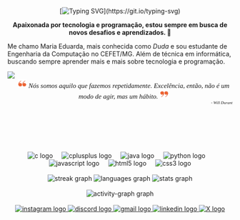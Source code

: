 <div align="center">

[![Typing SVG](https://readme-typing-svg.herokuapp.com?font=&pause=1000&color=EE6331&width=150&lines=Hello+World!)](https://git.io/typing-svg)

**Apaixonada por tecnologia e programação, estou sempre em busca de novos desafios e aprendizados. 🚀**

</div>

Me chamo Maria Eduarda, mais conhecida como *Duda* e sou estudante de Engenharia da Computação no CEFET/MG. Além de  técnica em informática, buscando sempre aprender mais e mais sobre tecnologia e programação. 


<img align="left" height="180" src="https://res.cloudinary.com/practicaldev/image/fetch/s--pzIjq_s2--/c_limit%2Cf_auto%2Cfl_progressive%2Cq_auto%2Cw_880/https://dev-to-uploads.s3.amazonaws.com/uploads/articles/qtaqls0tcwn2n9hsxdku.jpg"  />

<br> 
<div align="center" style="font-family: 'Fira Code'; font-size: 15px">
  <img src="./images/aspa1.png" width="20">
  <I width="10">Nós somos aquilo que fazemos repetidamente. Excelência, então, não é um modo de agir, mas um hábito.</I> <img src="./images/aspa2.png" width="20">
</div>

<div align="right" style="font-family: 'Fira Code'; font-size: 9px">
    <I> - Will Durant</I>  
</div>

<br clear="both">

<div align="center">
  <img src="https://skillicons.dev/icons?i=c" height="40" alt="c logo"  />
  <img width="12" />
  <img src="https://cdn.jsdelivr.net/gh/devicons/devicon/icons/cplusplus/cplusplus-original.svg" height="40" alt="cplusplus logo"  />
  <img width="12" />
  <img src="https://cdn.jsdelivr.net/gh/devicons/devicon/icons/java/java-original.svg" height="40" alt="java logo"  />
  <img width="12" />
  <img src="https://cdn.jsdelivr.net/gh/devicons/devicon/icons/python/python-original.svg" height="40" alt="python logo"  />
  <img width="12" />
  <img src="https://cdn.jsdelivr.net/gh/devicons/devicon/icons/javascript/javascript-original.svg" height="40" alt="javascript logo"  />
  <img width="12" />
  <img src="https://cdn.jsdelivr.net/gh/devicons/devicon/icons/html5/html5-original.svg" height="40" alt="html5 logo"  />
  <img width="12" />
  <img src="https://cdn.jsdelivr.net/gh/devicons/devicon/icons/css3/css3-original.svg" height="40" alt="css3 logo"  />
</div>

<br clear="both">

<div align="center">
  <img src="https://streak-stats.demolab.com?user=dudatsouza&locale=en&mode=daily&theme=codeSTACKr&hide_border=true&border_radius=5" height="120" alt="streak graph"  />
  <img src="https://github-readme-stats.vercel.app/api/top-langs?username=dudatsouza&locale=en&hide_title=false&layout=compact&card_width=320&langs_count=6&theme=codeSTACKr&hide_border=true" height="120" alt="languages graph"  />
  <img src="https://github-readme-stats.vercel.app/api?username=dudatsouza&hide_title=false&hide_rank=false&show_icons=true&include_all_commits=true&count_private=true&disable_animations=false&theme=codeSTACKr&locale=en&hide_border=false" height="120" alt="stats graph"  />
</div>

<br clear="both">

<div align="center">
  <img src="https://github-readme-activity-graph.vercel.app/graph?username=dudatsouza&radius=16&area=true&order=5&bg_color=0b131b&color=4672a5&title_color=ee6331&line=ee6331&point=f3de01&hide_border=true&hide_title=false" height="160" alt="activity-graph graph"  />
</div>

<br clear="both">

<div align="center">
  <a href="https://www.instagram.com/dudat_18" target="_blank">
    <img src="https://raw.githubusercontent.com/maurodesouza/profile-readme-generator/master/src/assets/icons/social/instagram/default.svg" width="42" height="23" alt="instagram logo"  />
  </a>
  <a href="https://discord.com/invite/dudat_18" target="_blank">
    <img src="https://raw.githubusercontent.com/maurodesouza/profile-readme-generator/master/src/assets/icons/social/discord/default.svg" width="42" height="23" alt="discord logo"  />
  </a>
  <a href="dudateixeirasouza@gmail.com" target="_blank">
    <img src="https://raw.githubusercontent.com/maurodesouza/profile-readme-generator/master/src/assets/icons/social/gmail/default.svg" width="42" height="23" alt="gmail logo"  />
  </a>
  <a href="https://www.linkedin.com/in/dudatsouza/" target="_blank">
    <img src="https://raw.githubusercontent.com/maurodesouza/profile-readme-generator/master/src/assets/icons/social/linkedin/default.svg" width="42" height="23" alt="linkedin logo"  />
  </a>
  <a href="https://x.com/dudat_18" target="_blank">
    <img src="https://img.shields.io/badge/-000?style=for-the-badge&logo=x" width="42" height="23" alt="X logo"  />
</div>

